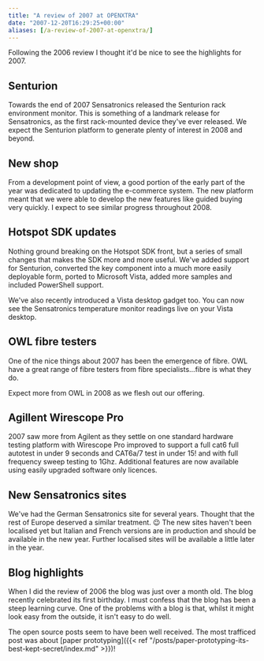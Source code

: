 ```yaml
---
title: "A review of 2007 at OPENXTRA"
date: "2007-12-20T16:29:25+00:00"
aliases: [/a-review-of-2007-at-openxtra/]
---
```


Following the 2006 review I thought it'd be nice to see the highlights for 2007.

## Senturion

Towards the end of 2007 Sensatronics released the Senturion rack environment monitor. This is something of a landmark release for Sensatronics, as the first rack-mounted device they've ever released. We expect the Senturion platform to generate plenty of interest in 2008 and beyond.

## New shop

From a development point of view, a good portion of the early part of the year was dedicated to updating the e-commerce system. The new platform meant that we were able to develop the new features like guided buying very quickly. I expect to see similar progress throughout 2008.

## Hotspot SDK updates

Nothing ground breaking on the Hotspot SDK front, but a series of small changes that makes the SDK more and more useful. We've added support for Senturion, converted the key component into a much more easily deployable form, ported to Microsoft Vista, added more samples and included PowerShell support.

We've also recently introduced a Vista desktop gadget too. You can now see the Sensatronics temperature monitor readings live on your Vista desktop.

## OWL fibre testers

One of the nice things about 2007 has been the emergence of fibre. OWL have a great range of fibre testers from fibre specialists...fibre is what they do.

Expect more from OWL in 2008 as we flesh out our offering.

## Agillent Wirescope Pro

2007 saw more from Agilent as they settle on one standard hardware testing platform with Wirescope Pro improved to support a full cat6 full autotest in under 9 seconds and CAT6a/7 test in under 15! and with full frequency sweep testing to 1Ghz. Additional features are now available using easily upgraded software only licences.

## New Sensatronics sites

We've had the German Sensatronics site for several years. Thought that the rest of Europe deserved a similar treatment. :wink: The new sites haven't been localised yet but Italian and French versions are in production and should be available in the new year. Further localised sites will be available a little later in the year.

## Blog highlights

When I did the review of 2006 the blog was just over a month old. The blog recently celebrated its first birthday. I must confess that the blog has been a steep learning curve. One of the problems with a blog is that, whilst it might look easy from the outside, it isn't easy to do well.

The open source posts seem to have been well received. The most trafficed post was about [paper prototyping]({{< ref "/posts/paper-prototyping-its-best-kept-secret/index.md" >}})!
